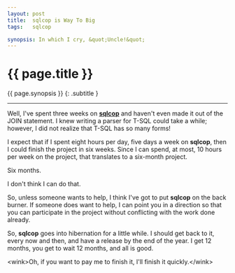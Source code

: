 ```yaml
---
layout: post
title:  sqlcop is Way To Big
tags:   sqlcop

synopsis: In which I cry, &quot;Uncle!&quot;
---
```


# {{ page.title }}

{{ page.synopsis }}
{: .subtitle }

-----

Well, I've spent three weeks on
**[sqlcop](https://github.com/realistschuckle/sqlcop)** and haven't even made
it out of the JOIN statement. I knew writing a parser for T-SQL could take a 
while; however, I did not realize that T-SQL has so many forms!

I expect that if I spent eight hours per day, five days a week on **sqlcop**,
then I could finish the project in six weeks. Since I can spend, at most, 10
hours per week on the project, that translates to a six-month project.

Six months.

I don't think I can do that.

So, unless someone wants to help, I think I've got to put **sqlcop** on the
back burner. If someone does want to help, I can point you in a direction so
that you can participate in the project without conflicting with the work done
already.

So, **sqlcop** goes into hibernation for a little while. I should get back to
it, every now and then, and have a release by the end of the year. I get 12
months, you get to wait 12 months, and all is good.

&lt;wink&gt;Oh, if you want to pay me to finish it, I'll finish it
quickly.&lt;/wink&gt;
